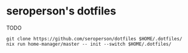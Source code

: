 # seroperson's dotfiles

TODO

```
git clone https://github.com/seroperson/dotfiles $HOME/.dotfiles/
nix run home-manager/master -- init --switch $HOME/.dotfiles/
```

